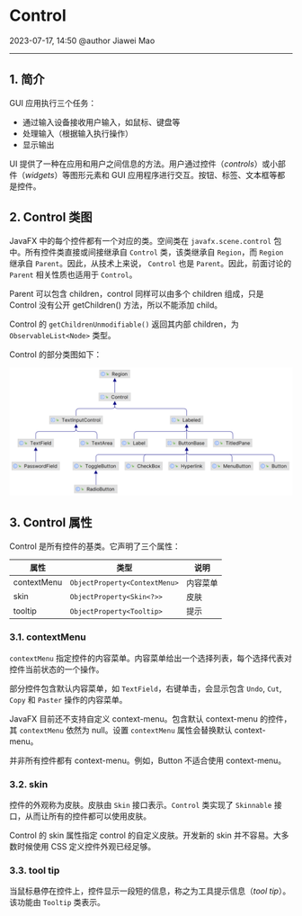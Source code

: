 # Control

2023-07-17, 14:50
@author Jiawei Mao
****
## 1. 简介

GUI 应用执行三个任务：

- 通过输入设备接收用户输入，如鼠标、键盘等
- 处理输入（根据输入执行操作）
- 显示输出

UI 提供了一种在应用和用户之间信息的方法。用户通过控件（*controls*）或小部件（*widgets*）等图形元素和 GUI 应用程序进行交互。按钮、标签、文本框等都是控件。

## 2. Control 类图

JavaFX 中的每个控件都有一个对应的类。空间类在 `javafx.scene.control` 包中。所有控件类直接或间接继承自 `Control` 类，该类继承自 `Region`，而 `Region` 继承自 `Parent`。因此，从技术上来说， `Control` 也是 `Parent`。因此，前面讨论的 `Parent` 相关性质也适用于 `Control`。

Parent 可以包含 children，control 同样可以由多个 children 组成，只是 Control 没有公开 getChildren() 方法，所以不能添加 child。

Control 的 `getChildrenUnmodifiable()` 返回其内部 children，为 `ObservableList<Node>` 类型。

Control 的部分类图如下：

![](images/Pasted%20image%2020230717144029.png)

## 3. Control 属性

Control 是所有控件的基类。它声明了三个属性：

| 属性        | 类型                          | 说明     |
| ----------- | ----------------------------- | -------- |
| contextMenu | `ObjectProperty<ContextMenu>` | 内容菜单 |
| skin        | `ObjectProperty<Skin<?>>`     | 皮肤     |
| tooltip     | `ObjectProperty<Tooltip>`     | 提示     |

### 3.1. contextMenu

`contextMenu` 指定控件的内容菜单。内容菜单给出一个选择列表，每个选择代表对控件当前状态的一个操作。

部分控件包含默认内容菜单，如 `TextField`，右键单击，会显示包含 `Undo`, `Cut`, `Copy` 和 `Paster` 操作的内容菜单。

JavaFX 目前还不支持自定义 context-menu。包含默认 context-menu 的控件，其 `contextMenu` 依然为 null。设置 `contextMenu` 属性会替换默认 context-menu。

并非所有控件都有 context-menu。例如，Button 不适合使用 context-menu。

### 3.2. skin

控件的外观称为皮肤。皮肤由 `Skin` 接口表示。`Control` 类实现了 `Skinnable` 接口，从而让所有的控件都可以使用皮肤。

Control 的 skin 属性指定 control 的自定义皮肤。开发新的 skin 并不容易。大多数时候使用 CSS 定义控件外观已经足够。

### 3.3. tool tip

当鼠标悬停在控件上，控件显示一段短的信息，称之为工具提示信息（*tool tip*）。该功能由 `Tooltip` 类表示。
